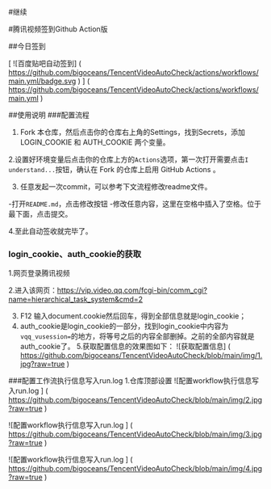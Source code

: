 #继续


#腾讯视频签到Github Action版

##今日签到

[ ![百度贴吧自动签到] ( https://github.com/bigoceans/TencentVideoAutoCheck/actions/workflows/main.yml/badge.svg ) ] ( https://github.com/bigoceans/TencentVideoAutoCheck/actions/workflows/main.yml ) 

##使用说明
###配置流程

1. Fork 本仓库，然后点击你的仓库右上角的Settings，找到Secrets，添加LOGIN_COOKIE 和 AUTH_COOKIE 两个变量。

2.设置好环境变量后点击你的仓库上方的` Actions `选项，第一次打开需要点击` I understand... `按钮，确认在 Fork 的仓库上启用 GitHub Actions 。

3. 任意发起一次commit，可以参考下文流程修改readme文件。

-打开` README.md `，点击修改按钮
-修改任意内容，这里在空格中插入了空格。位于最下面，点击提交。

4.至此自动签收就完毕了。

### login_cookie、auth_cookie的获取
1.网页登录腾讯视频

2.进入该网页：https://vip.video.qq.com/fcgi-bin/comm_cgi?name=hierarchical_task_system&cmd=2

3. F12 输入document.cookie然后回车，得到全部信息就是login_cookie；
4. auth_cookie是login_cookie的一部分，找到login_cookie中内容为` vqq_vusession= `的地方，将等号之后的内容全部删掉。之前的全部内容就是auth_cookie了。
5.获取配置信息的效果图如下：
![获取配置信息] ( https://github.com/bigoceans/TencentVideoAutoCheck/blob/main/img/1.jpg?raw=true )

###配置工作流执行信息写入run.log
1.仓库顶部设置
![配置workflow执行信息写入run.log ] ( https://github.com/bigoceans/TencentVideoAutoCheck/blob/main/img/2.jpg?raw=true )

![配置workflow执行信息写入run.log ] ( https://github.com/bigoceans/TencentVideoAutoCheck/blob/main/img/3.jpg?raw=true )

![配置workflow执行信息写入run.log ] ( https://github.com/bigoceans/TencentVideoAutoCheck/blob/main/img/4.jpg?raw=true )



